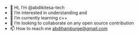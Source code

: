- 👋 Hi, I’m @abdikitesa-tech
- 👀 I’m interested in understanding and 
- 🌱 I’m currently learning c++
- 💞️ I’m looking to collaborate on any open source contribution
- 📫 How to reach me abdihamburge@gmail.com

<!---
abdikitesa-tech/abdikitesa-tech is a ✨ special ✨ repository because its `README.md` (this file) appears on your GitHub profile.
You can click the Preview link to take a look at your changes.
--->
